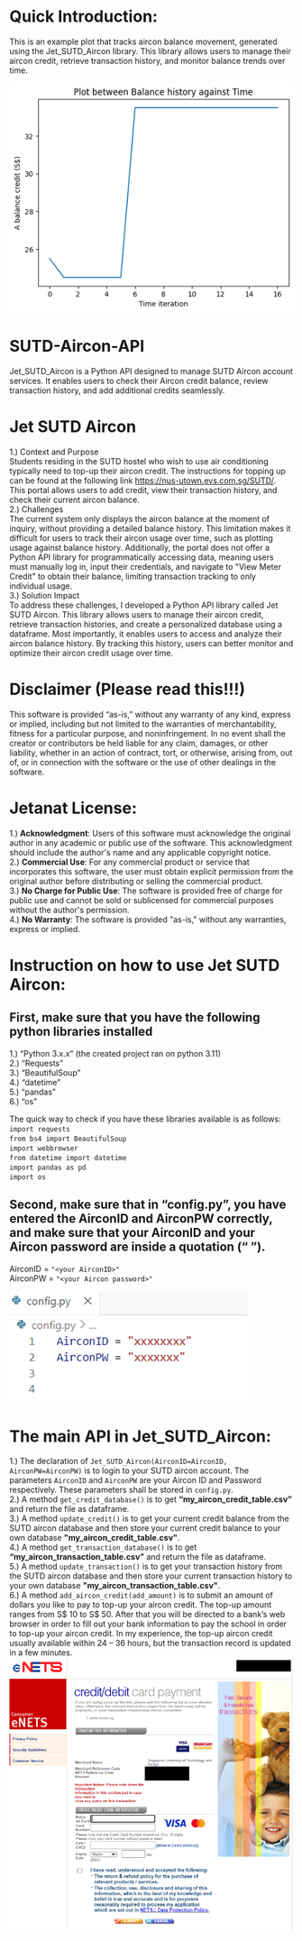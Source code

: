 # Quick Introduction: 
This is an example plot that tracks aircon balance movement, generated using the Jet_SUTD_Aircon library. This library allows users to manage their aircon credit, retrieve transaction history, and monitor balance trends over time.

![Screenshot](https://github.com/Jetanat/SUTD-Aircon-API/blob/main/plot.png)

# SUTD-Aircon-API
Jet_SUTD_Aircon is a Python API designed to manage SUTD Aircon account services. It enables users to check their Aircon credit balance, review transaction history, and add additional credits seamlessly. <br />

# Jet SUTD Aircon
1.) Context and Purpose <br />
Students residing in the SUTD hostel who wish to use air conditioning typically need to top-up their aircon credit. The instructions for topping up can be found at the following link https://nus-utown.evs.com.sg/SUTD/. This portal allows users to add credit, view their transaction history, and check their current aircon balance. <br />
2.) Challenges <br />
The current system only displays the aircon balance at the moment of inquiry, without providing a detailed balance history. This limitation makes it difficult for users to track their aircon usage over time, such as plotting usage against balance history. Additionally, the portal does not offer a Python API library for programmatically accessing data, meaning users must manually log in, input their credentials, and navigate to "View Meter Credit" to obtain their balance, limiting transaction tracking to only individual usage. <br />
3.) Solution Impact <br />
To address these challenges, I developed a Python API library called Jet SUTD Aircon. This library allows users to manage their aircon credit, retrieve transaction histories, and create a personalized database using a dataframe. Most importantly, it enables users to access and analyze their aircon balance history. By tracking this history, users can better monitor and optimize their aircon credit usage over time. <br />

# Disclaimer (Please read this!!!) 
This software is provided “as-is,” without any warranty of any kind, express or implied, including but not limited to the warranties of merchantability, fitness for a particular purpose, and noninfringement. In no event shall the creator or contributors be held liable for any claim, damages, or other liability, whether in an action of contract, tort, or otherwise, arising from, out of, or in connection with the software or the use of other dealings in the software. <br />

# Jetanat License:
1.)	**Acknowledgment**: Users of this software must acknowledge the original author in any academic or public use of the software. This acknowledgment should include the author's name and any applicable copyright notice. <br />
2.)	**Commercial Use**: For any commercial product or service that incorporates this software, the user must obtain explicit permission from the original author before distributing or selling the commercial product. <br />
3.)	**No Charge for Public Use**: The software is provided free of charge for public use and cannot be sold or sublicensed for commercial purposes without the author's permission. <br />
4.)	**No Warranty**: The software is provided "as-is," without any warranties, express or implied. <br />

# Instruction on how to use Jet SUTD Aircon:
## First, make sure that you have the following python libraries installed 
1.)	“Python 3.x.x” (the created project ran on python 3.11) <br />
2.)	“Requests” <br />
3.)	“BeautifulSoup” <br />
4.)	“datetime” <br />
5.)	“pandas” <br />
6.)	“os” <br />

The quick way to check if you have these libraries available is as follows: <br />
`import requests` <br />
`from bs4 import BeautifulSoup` <br />
`import webbrowser` <br />
`from datetime import datetime` <br />
`import pandas as pd` <br />
`import os` <br />

## Second, make sure that in “config.py”, you have entered the AirconID and AirconPW correctly, and make sure that your AirconID and your Aircon password are inside a quotation (“    ”). 
AirconID = `"<your AirconID>"` <br />
AirconPW = `"<your Aircon password>"` <br />

![Screenshot](https://github.com/Jetanat/SUTD-Aircon-API/blob/main/config_file.PNG)

# The main API in Jet_SUTD_Aircon:
1.)	The declaration of `Jet_SUTD_Aircon(AirconID=AirconID, AirconPW=AirconPW)` is to login to your SUTD aircon account. The parameters `AirconID` and `AirconPW` are your Aircon ID and Password respectively. These parameters shall be stored in `config.py`.  <br />
2.)	A method `get_credit_database()` is to get **“my_aircon_credit_table.csv”** and return the file as dataframe.  <br />
3.)	A method `update_credit()` is to get your current credit balance from the SUTD aircon database and then store your current credit balance to your own database **"my_aircon_credit_table.csv"**.  <br />
4.)	A method `get_transaction_database()` is to get **“my_aircon_transaction_table.csv”** and return the file as dataframe.  <br />
5.)	A method `update_transaction()` is to get your transaction history from the SUTD aircon database and then store your current transaction history to your own database **"my_aircon_transaction_table.csv"**. <br />
6.)	A method `add_aircon_credit(add_amount)` is to submit an amount of dollars you like to pay to top-up your aircon credit. The top-up amount ranges from S$ 10 to S$ 50. After that you will be directed to a bank’s web browser in order to fill out your bank information to pay the school in order to top-up your aircon credit. In my experience, the top-up aircon credit usually available within 24 – 36 hours, but the transaction record is updated in a few minutes.  <br />
![Screenshot](https://github.com/Jetanat/SUTD-Aircon-API/blob/main/BankTransaction.PNG)
